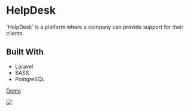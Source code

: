 # HelpDesk

'HelpDesk' is a platform where a company can provide support for their clients.

## Built With

* Laravel
* SASS
* PostgreSQL

[Demo](http://help-desk-test.herokuapp.com/)

<img src="https://www.dropbox.com/s/27ya9x5ltz95mtb/helpdesk.PNG?dl=0">
